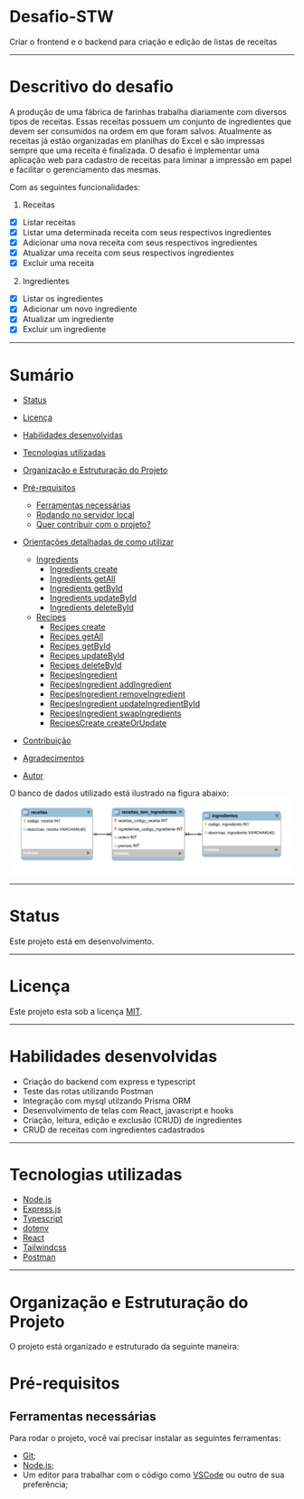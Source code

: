 # Desafio-STW
Criar o frontend e o backend para criação e edição de listas de receitas

---

# Descritivo do desafio
A produção de uma fábrica de farinhas trabalha diariamente com diversos tipos de receitas.
Essas receitas possuem um conjunto de ingredientes que devem ser consumidos na ordem em que foram salvos.
Atualmente as receitas já estão organizadas em planilhas do Excel e são impressas sempre que uma receita é finalizada.
O desafio é implementar uma aplicação web para cadastro de receitas para liminar a impressão em papel e facilitar o gerenciamento das mesmas.

Com as seguintes funcionalidades:
1. Receitas
  - [x] Listar receitas
  - [x] Listar uma determinada receita com seus respectivos ingredientes
  - [x] Adicionar uma nova receita com seus respectivos ingredientes
  - [x] Atualizar uma receita com seus respectivos ingredientes
  - [x] Excluir uma receita

2. Ingredientes
  - [x] Listar os ingredientes
  - [x] Adicionar um novo ingrediente
  - [x] Atualizar um ingrediente
  - [x] Excluir um ingrediente

---

# Sumário

- [Status](#status)
- [Licença](#licença)
- [Habilidades desenvolvidas](#habilidades-desenvolvidas)
- [Tecnologias utilizadas](#tecnologias-utilizadas)
- [Organização e Estruturação do Projeto](#organização-e-estruturação-do-projeto)
- [Pré-requisitos](#pré-requisitos)
  - [Ferramentas necessárias](#ferramentas-necessárias)
  - [Rodando no servidor local](#rodando-no-servidor-local)
  - [Quer contribuir com o projeto?](#quer-contribuir-com-o-projeto)
- [Orientações detalhadas de como utilizar](#orientações-detalhadas-de-como-utilizar)
  - [Ingredients](#ingredients)
    - [Ingredients create](#ingredients-create)
    - [Ingredients getAll](#ingredients-getall)
    - [Ingredients getById](#ingredients-getbyid)
    - [Ingredients updateById](#ingredients-updatebyid)
    - [Ingredients deleteById](#ingredients-deletebyid)
  - [Recipes](#recipes)
    - [Recipes create](#recipes-create)
    - [Recipes getAll](#recipes-getall)
    - [Recipes getById](#recipes-getbyid)
    - [Recipes updateById](#recipes-updatebyid)
    - [Recipes deleteById](#recipes-deletebyid)
    - [RecipesIngredient](#recipes-ingredient)
    - [RecipesIngredient addIngredient](#recipes-ingredient-addingredient)
    - [RecipesIngredient removeIngredient](#recipes-ingredient-removeingredient)
    - [RecipesIngredient updateIngredientById](#recipes-ingredient-updateingredientbyId)
    - [RecipesIngredient swapIngredients](#recipes-ingredient-swapingredients)
    - [RecipesCreate createOrUpdate](#recipes-create-createorupdate)

- [Contribuição](#contribuição)
- [Agradecimentos](#agradecimentos)
- [Autor](#autor)

O banco de dados utilizado está ilustrado na figura abaixo:
  ![Planejamento do Banco](./imagens/planejamento_banco.png)

  ---

# Status

Este projeto está em desenvolvimento.

---

# Licença

Este projeto esta sob a licença [MIT](https://pt.wikipedia.org/wiki/Licen%C3%A7a_MIT).

---

# Habilidades desenvolvidas

- Criação do backend com express e typescript
- Teste das rotas utilizando Postman
- Integração com mysql utilzando Prisma ORM
- Desenvolvimento de telas com React, javascript e hooks
- Criação, leitura, edição e exclusão (CRUD) de ingredientes
- CRUD de receitas com ingredientes cadastrados

---

# Tecnologias utilizadas

- [Node.js](https://nodejs.org/en/)
- [Express.js](https://expressjs.com/pt-br/)
- [Typescript](https://www.typescriptlang.org/)
- [dotenv](https://www.npmjs.com/package/dotenv)
- [React](https://create-react-app.dev/docs/getting-started)
- [Tailwindcss](https://tailwindcss.com/docs/guides/create-react-app)
- [Postman](https://www.postman.com/)

---

# Organização e Estruturação do Projeto

O projeto está organizado e estruturado da seguinte maneira:

# Pré-requisitos

## Ferramentas necessárias

Para rodar o projeto, você vai precisar instalar as seguintes ferramentas:
 - [Git](https://git-scm.com);
 - [Node.js](https://nodejs.org/en/);
 - Um editor para trabalhar com o código como [VSCode](https://code.visualstudio.com/) ou outro de sua preferência;